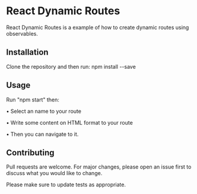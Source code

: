 # React Dynamic Routes

React Dynamic Routes is a example of how to create dynamic routes using observables.

## Installation

Clone the repository and then run:
npm install --save

## Usage

Run "npm start" then:

• Select an name to your route

• Write some content on HTML format to your route

• Then you can navigate to it.

## Contributing

Pull requests are welcome. For major changes, please open an issue first to discuss what you would like to change.

Please make sure to update tests as appropriate.
